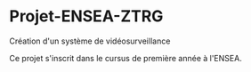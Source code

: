 # Projet-ENSEA-ZTRG
Création d'un système de vidéosurveillance

Ce projet s'inscrit dans le cursus de première année à l'ENSEA.
